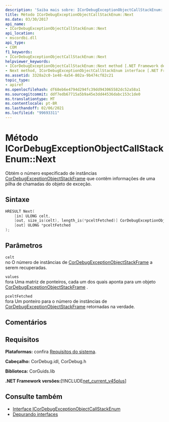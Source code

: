```yaml
---
description: 'Saiba mais sobre: ICorDebugExceptionObjectCallStackEnum:: Next Method'
title: Método ICorDebugExceptionObjectCallStackEnum::Next
ms.date: 03/30/2017
api_name:
- ICorDebugExceptionObjectCallStackEnum::Next
api_location:
- mscordbi.dll
api_type:
- COM
f1_keywords:
- ICorDebugExceptionObjectCallStackEnum::Next
helpviewer_keywords:
- ICorDebugExceptionObjectCallStackEnum::Next method [.NET Framework debugging]
- Next method, ICorDebugExceptionObjectCallStackEnum interface [.NET Framework debugging]
ms.assetid: 3328a2c0-1e48-4a54-802a-9b474cf82c21
topic_type:
- apiref
ms.openlocfilehash: df68eb6e4794d294fc39dd943065582dc52a58a1
ms.sourcegitcommit: ddf7edb67715a5b9a45e3dd44536dabc153c1de0
ms.translationtype: MT
ms.contentlocale: pt-BR
ms.lasthandoff: 02/06/2021
ms.locfileid: "99693311"
---
```

# <a name="icordebugexceptionobjectcallstackenumnext-method"></a>Método ICorDebugExceptionObjectCallStackEnum::Next

Obtém o número especificado de instâncias [CorDebugExceptionObjectStackFrame](cordebugexceptionobjectstackframe-structure.md) que contêm informações de uma pilha de chamadas do objeto de exceção.  
  
## <a name="syntax"></a>Sintaxe  
  
```cpp  
HRESULT Next(  
    [in] ULONG celt,  
    [out, size_is(celt), length_is(*pceltFetched)] CorDebugExceptionObjectStackFrame values[],  
    [out] ULONG *pceltFetched  
);  
```  
  
## <a name="parameters"></a>Parâmetros  

 `celt`  
 no O número de instâncias de [CorDebugExceptionObjectStackFrame](cordebugexceptionobjectstackframe-structure.md) a serem recuperadas.  
  
 `values`  
 fora Uma matriz de ponteiros, cada um dos quais aponta para um objeto [CorDebugExceptionObjectStackFrame](cordebugexceptionobjectstackframe-structure.md) .  
  
 `pceltFetched`  
 fora Um ponteiro para o número de instâncias de [CorDebugExceptionObjectStackFrame](cordebugexceptionobjectstackframe-structure.md) retornadas na verdade.  
  
## <a name="remarks"></a>Comentários  
  
## <a name="requirements"></a>Requisitos  

 **Plataformas:** confira [Requisitos do sistema](../../get-started/system-requirements.md).  
  
 **Cabeçalho:** CorDebug.idl, CorDebug.h  
  
 **Biblioteca:** CorGuids.lib  
  
 **.NET Framework versões:**[!INCLUDE[net_current_v45plus](../../../../includes/net-current-v45plus-md.md)]  
  
## <a name="see-also"></a>Consulte também

- [Interface ICorDebugExceptionObjectCallStackEnum](icordebugexceptionobjectcallstackenum-interface.md)
- [Depurando interfaces](debugging-interfaces.md)
